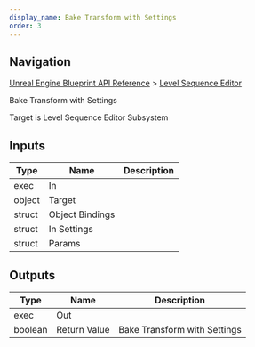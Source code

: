 ```yaml
---
display_name: Bake Transform with Settings
order: 3
---
```

## Navigation

[Unreal Engine Blueprint API Reference](https://dev.epicgames.com/documentation/en-us/unreal-engine/BlueprintAPI) > [Level Sequence Editor](https://dev.epicgames.com/documentation/en-us/unreal-engine/BlueprintAPI/LevelSequenceEditor)

Bake Transform with Settings

Target is Level Sequence Editor Subsystem

## Inputs

| Type | Name | Description |
| --- | --- | --- |
| exec | In |  |
| object | Target |  |
| struct | Object Bindings |  |
| struct | In Settings |  |
| struct | Params |  |

## Outputs

| Type | Name | Description |
| --- | --- | --- |
| exec | Out |  |
| boolean | Return Value | Bake Transform with Settings |
